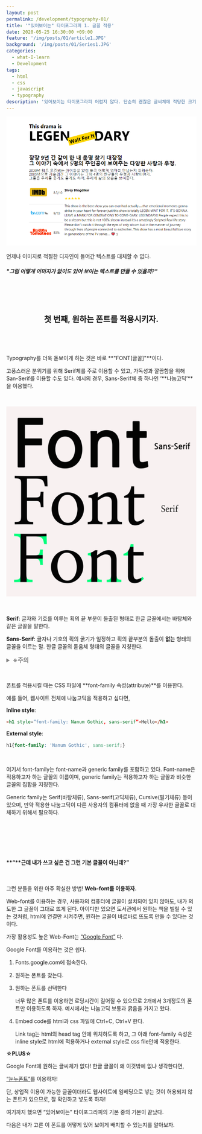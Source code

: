 ```yaml
---
layout: post
permalink: /development/typography-01/
title: '"있어보이는" 타이포그라피 1. 글꼴 적용'
date: 2020-05-25 16:30:00 +09:00
feature: '/img/posts/01/article1.JPG'
background: '/img/posts/01/Series1.JPG'
categories:
  - what-I-learn
  - Development
tags:
  - html
  - css
  - javascript
  - typography
description: '있어보이는 타이포그라피 어렵지 않다. 단순히 괜찮은 글씨체에 적당한 크기를 가진 글씨들을 알맞게 배치하면 완성할 수 있다. 밥아저씨보다는 더 자세히 설명해보자면, 먼저 어떻게 내 html에 원하는 글꼴을 적용하는지 알아보자.'
---
```


![example of typography](/img/posts/01/article1-1.png)

언제나 이미지로 적절한 디자인이 들어간 텍스트를 대체할 수 없다.

##### "그럼 어떻게 이미지가 없이도 **있어 보이는 텍스트**를 만들 수 있을까?"

​     

​      



## <center>첫 번째, 원하는 폰트를 적용시키자.</center>

​     

​    

Typography를 더욱 돋보이게 하는 것은 바로 **"FONT[글꼴]"**이다.

고풍스러운 분위기를 위해 Serif체를 주로 이용할 수 있고, 가독성과 깔끔함을 위해 San-Serif를 이용할 수도 있다. 예시의 경우, Sans-Serif체 중 하나인 ‘**나눔고딕’**을 이용했다.

​    

![the explanation of serif and sans-serif](/img/posts/01/fontex.png)

​     

<span style="background-color:gray">

**Serif**: 글자와 기호를 이루는 획의 끝 부분이 돌출된 형태로 한글 글꼴에서는 바탕체와 같은 글꼴을 말한다.

**Sans-Serif**: 글자나 기호의 획의 굵기가 일정하고 획의 끝부분의 돌출이 **없는** 형태의 글꼴을 이르는 말. 한글 글꼴의 돋움체 형태의 글꼴을 지칭한다.</span>

<details style="font-size:1rem; color:gray">
    <summary style="font-weight:bold">※주의</summary>
    폰트에는 오직 개인적인 사용만 가능한 폰트가 있고 상업적 이용이 가능한 폰트가 있다. 블로그나SNS는 공개된 공간이고 상업적으로 연결될 여지가 많으므로 “꼭 상업적 이용이 가능한” 폰트를 이용하도록 하자.</details>

​     

폰트를 적용시킬 때는 CSS 파일에 **font-family 속성(attribute)**를 이용한다.

예를 들어, 웹사이트 전체에 나눔고딕을 적용하고 싶다면,

__Inline style__: 

```html
<h1 style=”font-family: Nanum Gothic, sans-serif”>Hello</h1>
```

__External style__: 

```css
h1{font-family: 'Nanum Gothic', sans-serif;}
```

​      

여기서 font-family는 font-name과 generic family를 포함하고 있다. Font-name은 적용하고자 하는 글꼴의 이름이며, generic family는 적용하고자 하는 글꼴과 비슷한 글꼴의 집합을 지칭한다.

Generic family는 Serif(바탕체류), Sans-serif(고딕체류), Cursive(필기체류) 등이 있으며, 만약 적용한 나눔고딕이 다른 사용자의 컴퓨터에 없을 때 가장 유사한 글꼴로 대체하기 위해서 필요하다.

​     

​     

​     

#### **“****근데 내가 쓰고 싶은 건 그런 기본 글꼴이 아닌데?”**

​     

그런 분들을 위한 아주 확실한 방법! **Web-font를 이용하자.**



Web-font를 이용하는 경우, 사용자의 컴퓨터에 글꼴이 설치되어 있지 않아도, 내가 의도한 그 글꼴이 그대로 뜨게 된다. 아이디만 있으면 도서관에서 원하는 책을 빌릴 수 있는 것처럼, html에 연결만 시켜주면, 원하는 글꼴이 바로바로 뜨도록 만들 수 있다는 것이다.

가장 활용성도 높은 Web-Font는 <span style="color:">[“Google Font”](https://fonts.google.com/) 다.



Google Font를 이용하는 것은 쉽다.

1. Fonts.google.com에 접속한다.

2. 원하는 폰트를 찾는다.

3. 원하는 폰트를 선택한다

   너무 많은 폰트를 이용하면 로딩시간이 길어질 수 있으므로 2개에서 3개정도의 폰트만 이용하도록 하자. 예시에서는 나눔고딕 보통과 굵음을 가지고 왔다.

4. Embed code를 html과 css 파일에 Ctrl+C, Ctrl+V 한다.

   Link tag는 html의 head tag 안에 위치하도록 하고, 그 아래 font-family 속성은 inline style로 html에 적용하거나 external style로 css file안에 적용한다.



**☆PLUS☆**

Google Font에 원하는 글씨체가 없다! 한글 글꼴이 왜 이것밖에 없냐 생각한다면,

[“눈누폰트”](http://noonnu.cc/)를 이용하자!

단, 상업적 이용이 가능한 글꼴이더라도 웹사이트에 임베딩으로 넣는 것이 허용되지 않는 폰트가 있으므로, 잘 확인하고 넣도록 하자!



여기까지 했으면 “있어보이는” 타이포그라피의 기본 중의 기본이 끝났다.

다음은 내가 고른 이 폰트를 어떻게 있어 보이게 배치할 수 있는지를 알아보자.
